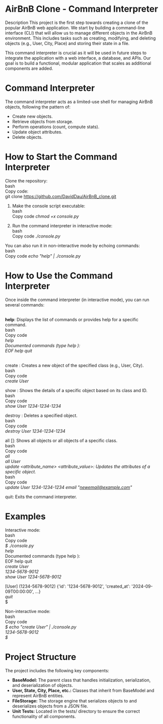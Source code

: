 # AirBnB Clone - Command Interpreter

Description
This project is the first step towards creating a clone of the popular AirBnB web application. We start by building a command-line interface (CLI) that will allow us to manage different objects in the AirBnB environment. This includes tasks such as creating, modifying, and deleting objects (e.g., User, City, Place) and storing their state in a file.

This command interpreter is crucial as it will be used in future steps to integrate the application with a web interface, a database, and APIs. Our goal is to build a functional, modular application that scales as additional components are added.

# Command Interpreter

The command interpreter acts as a limited-use shell for managing AirBnB objects, following the pattern of:

- Create new objects.
- Retrieve objects from storage.
- Perform operations (count, compute stats).
- Update object attributes.
- Delete objects.

# How to Start the Command Interpreter

Clone the repository: <br>bash <br>Copy code: <br>git clone https://github.com/DavidDau/AirBnB_clone.git

1. Make the console script executable:<br>bash<br>Copy code _chmod +x console.py_

2. Run the command interpreter in interactive mode:<br>bash<br>Copy code _./console.py_

You can also run it in non-interactive mode by echoing commands:<br>bash<br>Copy code _echo "help" | ./console.py_

# How to Use the Command Interpreter

Once inside the command interpreter (in interactive mode), you can run several commands:

<br>**help**: Displays the list of commands or provides help for a specific command.
<br>
bash
<br>
Copy code
<br>
_help_
<br>
_Documented commands (type help ):_
<br>
_EOF help quit_

<br>create <class>: Creates a new object of the specified class (e.g., User, City).
<br>
bash
<br>
Copy code
<br>
_create User_

show <class> <id>: Shows the details of a specific object based on its class and ID.
<br>
bash
<br>
Copy code
<br>
_show User 1234-1234-1234_

destroy <class> <id>: Deletes a specified object.
<br>
bash
<br>
Copy code
<br>
_destroy User 1234-1234-1234_

all [<class>]: Shows all objects or all objects of a specific class.
<br>
bash
<br>
Copy code
<br>
_all_
<br>
_all User_
<br>
_update <class> <id> <attribute_name> <attribute_value>: Updates the attributes of a specific object._
<br>
bash
<br>
Copy code
<br>
_update User 1234-1234-1234 email "newemail@example.com"_

quit: Exits the command interpreter.

# Examples

Interactive mode:
<br>
bash
<br>
Copy code
<br>
_$ ./console.py_
<br>
_help_
<br>
Documented commands (type help <topic>):
<br>
EOF help quit
<br>
_create User_
<br>
_1234-5678-9012_
<br>
_show User 1234-5678-9012_

[User] (1234-5678-9012) {'id': '1234-5678-9012', 'created_at': '2024-09-09T00:00:00', ...}
<br>
_quit_
<br>
$

Non-interactive mode:
<br>
bash
<br>
Copy code
<br>
_$ echo "create User" | ./console.py_
<br>
_1234-5678-9012_
<br>
_$_

# Project Structure

The project includes the following key components:<br>

- **BaseModel:** The parent class that handles initialization, serialization, and deserialization of objects.
- **User, State, City, Place, etc.:** Classes that inherit from BaseModel and represent AirBnB entities.
- **FileStorage:** The storage engine that serializes objects to and deserializes objects from a JSON file.
- **Unit Tests:** Located in the tests/ directory to ensure the correct functionality of all components.
